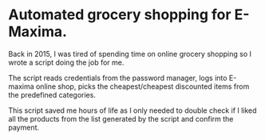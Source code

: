 # Automated grocery shopping for E-Maxima.

Back in 2015, I was tired of spending time on online grocery shopping so I wrote a script
doing the job for me.

The script reads credentials from the password manager, logs into E-maxima online shop,
picks the cheapest/cheapest discounted items from the predefined categories.

This script saved me hours of life as I only needed to double check if I liked all the products from the list generated by the script and confirm the payment.